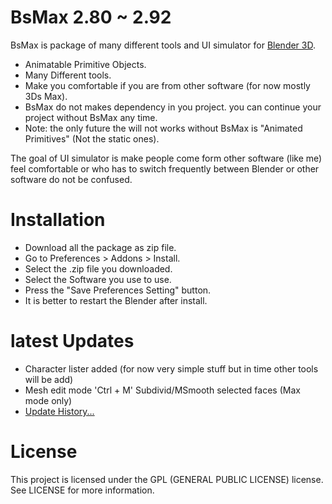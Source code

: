 
# BsMax 2.80 ~ 2.92

BsMax is package of many different tools and UI simulator for [Blender 3D](https://www.blender.org/).

* Animatable Primitive Objects.
* Many Different tools.
* Make you comfortable if you are from other software (for now mostly 3Ds Max).
* BsMax do not makes dependency in you project. you can continue your project without BsMax any time.
* Note: the only future the will not works without BsMax is "Animated Primitives" (Not the static ones).

The goal of UI simulator is make people come form other software (like me) feel comfortable or who has to switch frequently between Blender or other software do not be confused.

# Installation

* Download all the package as zip file.
* Go to Preferences > Addons > Install.
* Select the .zip file you downloaded.
* Select the Software you use to use.
* Press the "Save Preferences Setting" button.
* It is better to restart the Blender after install.

# latest Updates

* Character lister added (for now very simple stuff but in time other tools will be add)
* Mesh edit mode 'Ctrl + M' Subdivid/MSmooth selected faces (Max mode only)
* [Update History...](https://github.com/NevilArt/BsMax_2_80/blob/master/HISTORY.TXT)

# License

This project is licensed under the GPL (GENERAL PUBLIC LICENSE) license. See LICENSE for more information.
